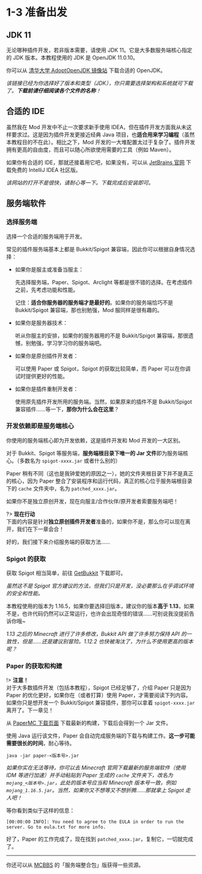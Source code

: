 # 1-3 准备出发

## JDK 11

无论哪种插件开发，若非版本需要，请使用 JDK 11。它是大多数服务端核心指定的 JDK 版本。本教程使用的 JDK 是 OpenJDK 11.0.10。

你可以从 [清华大学 AdoptOpenJDK 镜像站](https://mirror.tuna.tsinghua.edu.cn/AdoptOpenJDK/11/jdk/) 下载合适的 OpenJDK。

*该链接已经为你选择好了版本和类型（JDK），你只需要选择架构和系统就可下载了。**下载前请仔细阅读各个文件的名称**！*

## 合适的 IDE

虽然我在 Mod 开发中不止一次要求新手使用 IDEA，但在插件开发方面我从未这样要求过。这是因为插件开发更接近经典 Java 项目，也**适合用来学习编程**（虽然本教程目的不在此）。相比之下，Mod 开发的一大堆配置太过于复杂了。插件开发拥有更高的自由度，而且可以随心所欲使用需要的工具（例如 Maven）。

如果你有合适的 IDE，那就还接着用它吧，如果没有，可以从 [JetBrains 官网](https://www.jetbrains.com/zh-cn/idea/download/) 下载免费的 IntelliJ IDEA 社区版。

*该网站的打开不是很快，请耐心等一下。下载完成后安装即可。*

## 服务端软件

### 选择服务端

选择一个合适的服务端用于开发。

常见的插件服务端基本上都是 Bukkit/Spigot 兼容端，因此你可以根据自身情况选择：

- 如果你是服主或准备当服主：

  先选择服务端，Paper、Spigot、Arclight 等都是很不错的选择。在考虑插件之前，先考虑功能和性能。

  记住：**适合你服务器的服务端才是最好的**。如果你的服务端恰巧不是 Bukkit/Spigot 兼容端，那也别勉强，Mod 服同样是很有趣的。

- 如果你是服务器技术：

  听从你服主的安排，如果你的服务器用的不是 Bukkit/Spigot 兼容端，那很遗憾，别勉强，学习学习你的服务端吧。

- 如果你是原创插件开发者：

  可以使用 Paper 或 Spigot，Spigot 的获取比较简单，而 Paper 可以在你调试时提供更好的性能。

- 如果你是插件重制开发者：

  使用原先插件开发所用的服务端。当然，如果原来的插件不是 Bukkit/Spigot 兼容插件……等一下，**那你为什么会在这里**？

### 开发依赖即是服务端核心

你使用的服务端核心即为开发依赖，这是插件开发和 Mod 开发的一大区别。

对于 Bukkit、Spigot 等服务端，**服务端根目录下唯一的 Jar 文件**即为服务端核心。（多数名为 `spigot-xxxx.jar` 或者什么别的）

Paper 稍有不同（这也是我钟爱她的原因之一），她的文件夹根目录下并不是真正的核心，因为 Paper 整合了安装程序和运行代码，真正的核心位于服务端根目录下的 `cache` 文件夹中，名为 `patched_xxxx.jar`。

如果你不是独立原创开发，现在向服主/合作伙伴/原开发者索要服务端吧！

?> **现在行动**<br/>下面的内容是针对**独立原创插件开发者**准备的，如果你不是，那么你可以现在离开，我们在下一章会合！

好的，我们接下来介绍服务端的获取方法……

### Spigot 的获取

获取 Spigot 相当简单，前往 [GetBukkit](https://getbukkit.org) 下载即可。

*虽然这不是 Spigot 官方建议的方法，但我们只是开发，没必要那么在乎调试环境的安全和性能。*

本教程使用的版本为 1.16.5，如果你要选择旧版本，建议你的版本**高于 1.13**，如果不是，也许代码仍然可以正常运行，也许会出现奇怪的错误……可别说我没提前告诉你哦~

*1.13 之后的 Minecraft 进行了许多修改，Bukkit API 做了许多努力保持 API 的一致性，但是……还是建议别冒险。1.12.2 也快被淘汰了，为什么不使用更高的版本呢？*

### Paper 的获取和构建

!> **注意！**<br/>对于大多数插件开发（包括本教程），Spigot 已经足够了，介绍 Paper 只是因为 Paper 的优化更好，如果你在（或者打算）使用 Paper，才需要阅读下列内容。如果你只是想开发一个 Bukkit/Spigot 兼容插件，那你可以拿着 `spigot-xxxx.jar` 离开了。下一章见！

从 [PaperMC 下载页面](https://papermc.io/downloads) 下载最新的构建，下载后会得到一个 Jar 文件。

使用 Java 运行该文件，Paper 会自动完成服务端的下载与构建工作。**这一步可能需要很长的时间**，耐心等待。

```
java -jar paper-<版本号>.jar
```

*如果你实在无法等待，你可以去 Minecraft 官网下载最新的服务端软件（使用 IDM 等进行加速）并手动粘贴到  Paper 生成的 `cache` 文件夹下，改名为 `mojang_<版本号>.jar`，此处的版本号应当和 Minecraft 版本号一致，例如 `mojang_1.16.5.jar`。当然，如果你又不想等又不想折腾……那就拿上 Spigot 走人吧！*

等你看到类似于这样的信息：

```
[00:00:00 INFO]: You need to agree to the EULA in order to run the server. Go to eula.txt for more info.
```

好了，Paper 的工作完成了，现在找到 `patched_xxxx.jar`，复制它，一切就完成了。

---

你还可以从 [MCBBS](https://www.mcbbs.net) 的「服务端整合包」版获得一些资源。